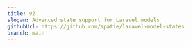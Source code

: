 ```yaml
---
title: v2
slogan: Advanced state support for Laravel models
githubUrl: https://github.com/spatie/laravel-model-states
branch: main
---
```

